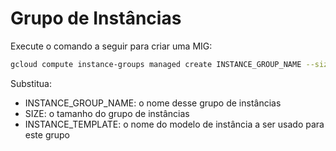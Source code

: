 # Grupo de Instâncias

Execute o comando a seguir para criar uma MIG:

```bash
gcloud compute instance-groups managed create INSTANCE_GROUP_NAME --size=SIZE --template=INSTANCE_TEMPLATE
```

Substitua:

- INSTANCE_GROUP_NAME: o nome desse grupo de instâncias
- SIZE: o tamanho do grupo de instâncias
- INSTANCE_TEMPLATE: o nome do modelo de instância a ser usado para este grupo